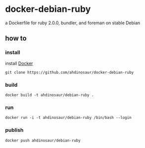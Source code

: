 # docker-debian-ruby

a Dockerfile for ruby 2.0.0, bundler, and foreman on stable Debian

## how to

### install

install [Docker](https://www.docker.io/gettingstarted/#h_installation)

```
git clone https://github.com/ahdinosaur/docker-debian-ruby
```

### build

```
docker build -t ahdinosaur/debian-ruby .
```

### run

```
docker run -i -t ahdinosaur/debian-ruby /bin/bash --login
```

### publish

```
docker push ahdinosaur/debian-ruby
```
